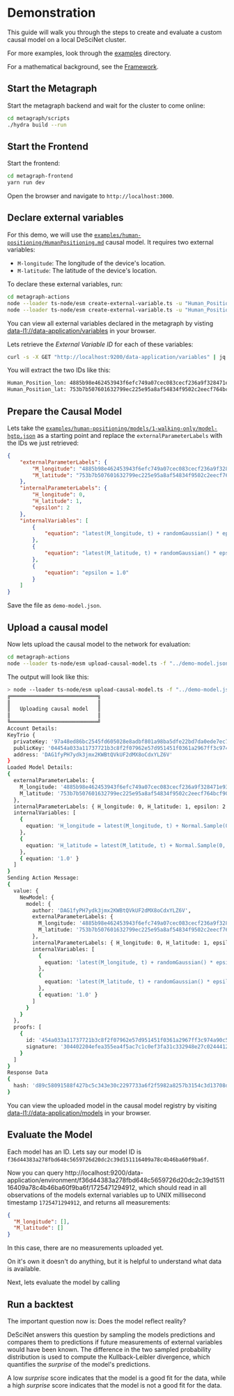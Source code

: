 # Demonstration

This guide will walk you through the steps to create and evaluate a custom causal model on a local DeSciNet cluster.

For more examples, look through the [examples](./examples) directory.

For a mathematical background, see the [Framework](./Framework.md).

## Start the Metagraph

Start the metagraph backend and wait for the cluster to come online:

```bash
cd metagraph/scripts
./hydra build --run
```

## Start the Frontend

Start the frontend:

```bash
cd metagraph-frontend
yarn run dev
```

Open the browser and navigate to `http://localhost:3000`.

## Declare external variables

For this demo, we will use the [`examples/human-positioning/HumanPositioning.md`](./examples/human-positioning/HumanPositioning.md) causal model. It requires two external variables:

* `M-longitude`: The longitude of the device's location.
* `M-latitude`: The latitude of the device's location.

To declare these external variables, run:

```bash
cd metagraph-actions
node --loader ts-node/esm create-external-variable.ts -u "Human_Position_lon"
node --loader ts-node/esm create-external-variable.ts -u "Human_Position_lat"
```

You can view all external variables declared in the metagraph by visting [data-l1://data-application/variables](http://localhost:9200/data-application/variables) in your browser.

Lets retrieve the _External Variable ID_ for each of these variables:

```bash
curl -s -X GET "http://localhost:9200/data-application/variables" | jq -r '.[] | select(.[1].uniqueName == "Human_Position_lon" or .[1].uniqueName == "Human_Position_lat") | "\(. [1].uniqueName): \(. [0])"'
```

You will extract the two IDs like this:

```txt
Human_Position_lon: 4885b98e462453943f6efc749a07cec083cecf236a9f328471e936f5e12b75b1
Human_Position_lat: 753b7b507601632799ec225e95a8af54834f9502c2eecf764bcf9028298a54a1
```

## Prepare the Causal Model

Lets take the [`examples/human-positioning/models/1-walking-only/model-hgtp.json`](./examples/human-positioning/models/1-walking-only/model-hgtp.json) as a starting point and replace the `externalParameterLabels` with the IDs we just retrieved:

```json
{
    "externalParameterLabels": {
        "M_longitude": "4885b98e462453943f6efc749a07cec083cecf236a9f328471e936f5e12b75b1", // replaced to link to your longitude variable
        "M_latitude": "753b7b507601632799ec225e95a8af54834f9502c2eecf764bcf9028298a54a1" // replaced to link to your latitude variable
    },
    "internalParameterLabels": {
        "H_longitude": 0,
        "H_latitude": 1,
        "epsilon": 2
    },
    "internalVariables": [
        {
            "equation": "latest(M_longitude, t) + randomGaussian() * epsilon * sqrt(t - latestTime(M_longitude, t))"
        },
        {
            "equation": "latest(M_latitude, t) + randomGaussian() * epsilon * sqrt(t - latestTime(M_latitude, t))"
        },
        {
            "equation": "epsilon = 1.0"
        }
    ]
}
```

Save the file as `demo-model.json`.

## Upload a causal model

Now lets upload the causal model to the network for evaluation:

```bash
cd metagraph-actions
node --loader ts-node/esm upload-causal-model.ts -f "../demo-model.json"
```

The output will look like this:

```bash
> node --loader ts-node/esm upload-causal-model.ts -f "../demo-model.json"
╔════════════════════════════╗
║                            ║
║   Uploading causal model   ║
║                            ║
╚════════════════════════════╝
Account Details:
KeyTrio {
  privateKey: '97a48ed86bc2545fd605028e8adbf801a98ba5dfe22bd7da0ede7ec7c13fe4c5',
  publicKey: '04454a033a11737721b3c8f2f07962e57d951451f0361a2967ff3c974a90c5514df7c1627483c9c11fe9ff1ee648d119823f31d26a273b493b4b747f4783f56491',
  address: 'DAG1fyPH7ydk3jmx2KWBtQVkUF2dMX8oCdxYLZ6V'
}
Loaded Model Details:
{
  externalParameterLabels: {
    M_longitude: '4885b98e462453943f6efc749a07cec083cecf236a9f328471e936f5e12b75b1',
    M_latitude: '753b7b507601632799ec225e95a8af54834f9502c2eecf764bcf9028298a54a1'
  },
  internalParameterLabels: { H_longitude: 0, H_latitude: 1, epsilon: 2 },
  internalVariables: [
    {
      equation: 'H_longitude = latest(M_longitude, t) + Normal.Sample(0, epsilon * sqrt(t - latestTime(M_longitude, t)))'
    },
    {
      equation: 'H_latitude = latest(M_latitude, t) + Normal.Sample(0, epsilon * sqrt(t - latestTime(M_latitude, t)))'
    },
    { equation: '1.0' }
  ]
}
Sending Action Message:
{
  value: {
    NewModel: {
      model: {
        author: 'DAG1fyPH7ydk3jmx2KWBtQVkUF2dMX8oCdxYLZ6V',
        externalParameterLabels: {
          M_longitude: '4885b98e462453943f6efc749a07cec083cecf236a9f328471e936f5e12b75b1',
          M_latitude: '753b7b507601632799ec225e95a8af54834f9502c2eecf764bcf9028298a54a1'
        },
        internalParameterLabels: { H_longitude: 0, H_latitude: 1, epsilon: 2 },
        internalVariables: [
          {
            equation: 'latest(M_longitude, t) + randomGaussian() * epsilon * sqrt(t - latestTime(M_longitude, t))'
          },
          {
            equation: 'latest(M_latitude, t) + randomGaussian() * epsilon * sqrt(t - latestTime(M_latitude, t))'
          },
          { equation: '1.0' }
        ]
      }
    }
  },
  proofs: [
    {
      id: '454a033a11737721b3c8f2f07962e57d951451f0361a2967ff3c974a90c5514df7c1627483c9c11fe9ff1ee648d119823f31d26a273b493b4b747f4783f56491',
      signature: '304402204efea355ea4f5ac7c1c0ef3fa31c332948e27c0244412b20c26d8b1115f19ce9022012c500c9d360d5331f28707742fcf69ff1ba56e0f50d1c6fb371ac54891793c7'
    }
  ]
}
Response Data
{
  hash: 'd89c58091588f427bc5c343e30c2297733a6f2f5982a8257b3154c3d13708de0'
}
```

You can view the uploaded model in the causal model registry by visiting [data-l1://data-application/models](http://localhost:9200/data-application/models) in your browser.

## Evaluate the Model

Each model has an ID. Lets say our model ID is `f36d44383a278fbd648c5659726d20dc2c39d151116409a78c4b46ba60f9ba6f`.

Now you can query http://localhost:9200/data-application/environment/f36d44383a278fbd648c5659726d20dc2c39d151116409a78c4b46ba60f9ba6f/1725471294912, which should read in all observations of the models external variables up to UNIX millisecond timestamp `1725471294912`, and returns all measurements:

```json
{
  "M_longitude": [],
  "M_latitude": []
}
```

In this case, there are no measurements uploaded yet.

On it's own it doesn't do anything, but it is helpful to understand what data is available.

Next, lets evaluate the model by calling 


## Run a backtest

The important question now is: Does the model reflect reality?

DeSciNet answers this question by sampling the models predictions and compares them to predictions if future measurements of external variables would have been known. The difference in the two sampled probability distribution is used to compute the Kullback-Leibler divergence, which quantifies the _surprise_ of the model's predictions.

A low _surprise_ score indicates that the model is a good fit for the data, while a high _surprise_ score indicates that the model is not a good fit for the data.
